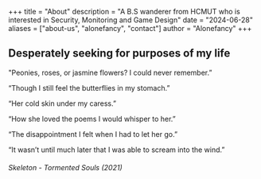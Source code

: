 +++
title = "About"
description = "A B.S wanderer from HCMUT who is interested in Security, Monitoring and Game Design"
date = "2024-06-28"
aliases = ["about-us", "alonefancy", "contact"]
author = "Alonefancy"
+++

## Desperately seeking for purposes of my life

"Peonies, roses, or jasmine flowers? I could never remember.”

“Though I still feel the butterflies in my stomach.”

“Her cold skin under my caress.”

“How she loved the poems I would whisper to her.”

“The disappointment I felt when I had to let her go.”

“It wasn’t until much later that I was able to scream into the wind.”
###### Skeleton - Tormented Souls (2021) 
